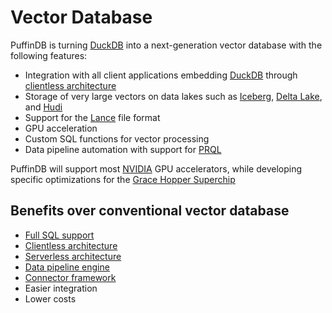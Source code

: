 # Vector Database

PuffinDB is turning [DuckDB](https://duckdb.org/) into a next-generation vector database with the following features:

- Integration with all client applications embedding [DuckDB](https://duckdb.org/) through [clientless architecture](Clientless.md)
- Storage of very large vectors on data lakes such as [Iceberg](https://iceberg.apache.org/), [Delta Lake](https://delta.io/), and [Hudi](https://hudi.apache.org/)
- Support for the [Lance](https://github.com/eto-ai/lance) file format
- GPU acceleration
- Custom SQL functions for vector processing
- Data pipeline automation with support for [PRQL](https://prql-lang.org/)

PuffinDB will support most [NVIDIA](https://www.nvidia.com/) GPU accelerators, while developing specific optimizations for the [Grace Hopper Superchip](https://www.nvidia.com/en-us/data-center/grace-hopper-superchip/)

## Benefits over conventional vector database
- [Full SQL support](Query%20Proxy.md#dialect-translation)
- [Clientless architecture](Clientless.md)
- [Serverless architecture](Architecture.md)
- [Data pipeline engine](Pipeline%20Engine.md)
- [Connector framework](Airbyte.md)
- Easier integration
- Lower costs

